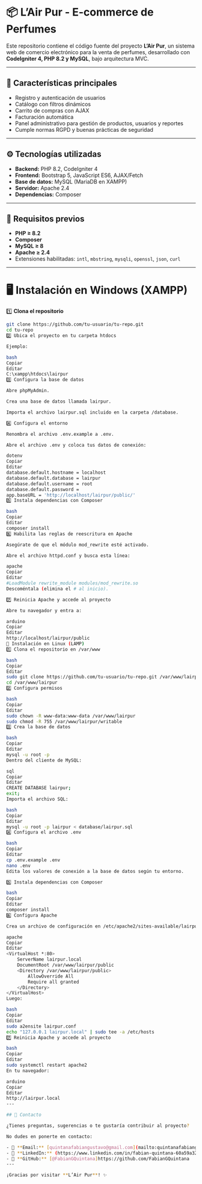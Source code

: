 # 📦 L’Air Pur - E-commerce de Perfumes

Este repositorio contiene el código fuente del proyecto **L’Air Pur**, un sistema web de comercio electrónico para la venta de perfumes, desarrollado con **CodeIgniter 4, PHP 8.2 y MySQL**, bajo arquitectura MVC.



---

## 🚀 Características principales
- Registro y autenticación de usuarios
- Catálogo con filtros dinámicos
- Carrito de compras con AJAX
- Facturación automática
- Panel administrativo para gestión de productos, usuarios y reportes
- Cumple normas RGPD y buenas prácticas de seguridad

---

## ⚙️ Tecnologías utilizadas
- **Backend:** PHP 8.2, CodeIgniter 4
- **Frontend:** Bootstrap 5, JavaScript ES6, AJAX/Fetch
- **Base de datos:** MySQL (MariaDB en XAMPP)
- **Servidor:** Apache 2.4
- **Dependencias:** Composer

---

## 📂 Requisitos previos
- **PHP ≥ 8.2**
- **Composer**
- **MySQL ≥ 8**
- **Apache ≥ 2.4**
- Extensiones habilitadas: `intl`, `mbstring`, `mysqli`, `openssl`, `json`, `curl`

---

# 🖥️ Instalación en Windows (XAMPP)

1️⃣ **Clona el repositorio**
```bash
git clone https://github.com/tu-usuario/tu-repo.git
cd tu-repo
2️⃣ Ubica el proyecto en tu carpeta htdocs

Ejemplo:

bash
Copiar
Editar
C:\xampp\htdocs\lairpur
3️⃣ Configura la base de datos

Abre phpMyAdmin.

Crea una base de datos llamada lairpur.

Importa el archivo lairpur.sql incluido en la carpeta /database.

4️⃣ Configura el entorno

Renombra el archivo .env.example a .env.

Abre el archivo .env y coloca tus datos de conexión:

dotenv
Copiar
Editar
database.default.hostname = localhost
database.default.database = lairpur
database.default.username = root
database.default.password = 
app.baseURL = 'http://localhost/lairpur/public/'
5️⃣ Instala dependencias con Composer

bash
Copiar
Editar
composer install
6️⃣ Habilita las reglas de reescritura en Apache

Asegúrate de que el módulo mod_rewrite esté activado.

Abre el archivo httpd.conf y busca esta línea:

apache
Copiar
Editar
#LoadModule rewrite_module modules/mod_rewrite.so
Descoméntala (elimina el # al inicio).

7️⃣ Reinicia Apache y accede al proyecto

Abre tu navegador y entra a:

arduino
Copiar
Editar
http://localhost/lairpur/public
🐧 Instalación en Linux (LAMP)
1️⃣ Clona el repositorio en /var/www

bash
Copiar
Editar
sudo git clone https://github.com/tu-usuario/tu-repo.git /var/www/lairpur
cd /var/www/lairpur
2️⃣ Configura permisos

bash
Copiar
Editar
sudo chown -R www-data:www-data /var/www/lairpur
sudo chmod -R 755 /var/www/lairpur/writable
3️⃣ Crea la base de datos

bash
Copiar
Editar
mysql -u root -p
Dentro del cliente de MySQL:

sql
Copiar
Editar
CREATE DATABASE lairpur;
exit;
Importa el archivo SQL:

bash
Copiar
Editar
mysql -u root -p lairpur < database/lairpur.sql
4️⃣ Configura el archivo .env

bash
Copiar
Editar
cp .env.example .env
nano .env
Edita los valores de conexión a la base de datos según tu entorno.

5️⃣ Instala dependencias con Composer

bash
Copiar
Editar
composer install
6️⃣ Configura Apache

Crea un archivo de configuración en /etc/apache2/sites-available/lairpur.conf con el siguiente contenido:

apache
Copiar
Editar
<VirtualHost *:80>
    ServerName lairpur.local
    DocumentRoot /var/www/lairpur/public
    <Directory /var/www/lairpur/public>
        AllowOverride All
        Require all granted
    </Directory>
</VirtualHost>
Luego:

bash
Copiar
Editar
sudo a2ensite lairpur.conf
echo "127.0.0.1 lairpur.local" | sudo tee -a /etc/hosts
7️⃣ Reinicia Apache y accede al proyecto

bash
Copiar
Editar
sudo systemctl restart apache2
En tu navegador:

arduino
Copiar
Editar
http://lairpur.local
---

## 📩 Contacto

¿Tienes preguntas, sugerencias o te gustaría contribuir al proyecto?

No dudes en ponerte en contacto:

- 📧 **Email:** [quintanafabiangustavo@gmail.com](mailto:quintanafabiangustavo@gmail.com)
- 💼 **LinkedIn:** (https://www.linkedin.com/in/fabian-quintana-60a59a325)(https://www.linkedin.com/in/fabian-quintana-60a59a325))
- 🐙 **GitHub:** [@FabianGQuintana]https://github.com/FabianGQuintana
---

¡Gracias por visitar **L’Air Pur**! ✨

